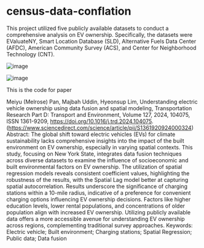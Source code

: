 # census-data-conflation

This project utilized five publicly available datasets to conduct a comprehensive analysis on EV ownership. Specifically, the datasets were EValuateNY, Smart Location Database (SLD), Alternative Fuels Data Center (AFDC), American Community Survey (ACS), and Center for Neighborhood Technology (CNT).

![image](https://github.com/user-attachments/assets/1b3d8421-749e-4646-9aca-e181c36f3a4b)


![image](https://github.com/user-attachments/assets/d138bb6c-ad7b-4e8b-b3d8-8a7a1aa0c6c8)

This is the code for paper

Meiyu (Melrose) Pan, Majbah Uddin, Hyeonsup Lim,
Understanding electric vehicle ownership using data fusion and spatial modeling,
Transportation Research Part D: Transport and Environment,
Volume 127,
2024,
104075,
ISSN 1361-9209,
https://doi.org/10.1016/j.trd.2024.104075.
(https://www.sciencedirect.com/science/article/pii/S1361920924000324)
Abstract: The global shift toward electric vehicles (EVs) for climate sustainability lacks comprehensive insights into the impact of the built environment on EV ownership, especially in varying spatial contexts. This study, focusing on New York State, integrates data fusion techniques across diverse datasets to examine the influence of socioeconomic and built environmental factors on EV ownership. The utilization of spatial regression models reveals consistent coefficient values, highlighting the robustness of the results, with the Spatial Lag model better at capturing spatial autocorrelation. Results underscore the significance of charging stations within a 10-mile radius, indicative of a preference for convenient charging options influencing EV ownership decisions. Factors like higher education levels, lower rental populations, and concentrations of older population align with increased EV ownership. Utilizing publicly available data offers a more accessible avenue for understanding EV ownership across regions, complementing traditional survey approaches.
Keywords: Electric vehicle; Built environment; Charging stations; Spatial Regression; Public data; Data fusion
